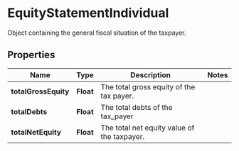 

# EquityStatementIndividual

Object containing the general fiscal situation of the taxpayer.

## Properties

| Name | Type | Description | Notes |
|------------ | ------------- | ------------- | -------------|
|**totalGrossEquity** | **Float** | The total gross equity of the tax payer. |  |
|**totalDebts** | **Float** | The total debts of the tax_payer |  |
|**totalNetEquity** | **Float** | The total net equity value of the taxpayer. |  |



